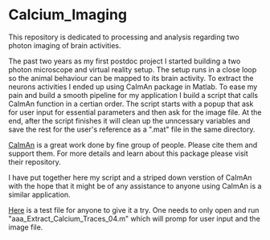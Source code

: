 # Calcium_Imaging
This repository is dedicated to processing and analysis regarding two photon imaging of brain activities. 

The past two years as my first postdoc project I started building a two photon microscope 
and virtual reality setup. The setup runs in a close loop so the animal behaviour can be 
mapped to its brain activity. To extract the neurons activities I ended up using CaImAn 
package in Matlab. To ease my pain and build a smooth pipeline for my application I 
build a script that calls CaImAn function in a certian order. The script starts 
with a popup that ask for user input for essential parameters and then ask for the 
image file. At the end, after the script finishes it will clean up the unncessary variables 
and save the rest for the user's reference as a ".mat" file in the same directory. 

[CaImAn](https://github.com/flatironinstitute/CaImAn-MATLAB) 
is a great work done by fine group of people. Please cite them and support them. 
For more details and learn about this package please visit their repository. 

I have put together here
my script and a striped down verstion of CaImAn with the hope 
that it might be of any assistance to anyone using CaImAn is a similar application. 

[Here](https://drive.google.com/file/d/1X2KKHsawJwGURE5jlL181OVath0NPnSu/view?usp=sharing)
is a test file for anyone to give it a try. One needs to only open and run "aaa_Extract_Calcium_Traces_04.m" 
which will promp for user input and the image file. 
